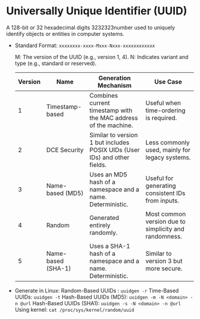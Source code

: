 # Universally Unique Identifier (UUID)
A 128-bit or 32 hexadecimal digits 3232323number used to uniquely identify objects or entities in computer systems. 

* Standard Format: 
`xxxxxxxx-xxxx-Mxxx-Nxxx-xxxxxxxxxxxx`

    M: The version of the UUID (e.g., version 1, 4).
    N: Indicates variant and type (e.g., standard or reserved).

    | **Version** | **Name**          | **Generation Mechanism**                                    | **Use Case**                                          |
    |-------------|-------------------|------------------------------------------------------------|------------------------------------------------------|
    | 1           | Timestamp-based   | Combines current timestamp with the MAC address of the machine. | Useful when time-ordering is required.              |
    | 2           | DCE Security      | Similar to version 1 but includes POSIX UIDs (User IDs) and other fields. | Less commonly used, mainly for legacy systems.      |
    | 3           | Name-based (MD5)  | Uses an MD5 hash of a namespace and a name. Deterministic. | Useful for generating consistent IDs from inputs.    |
    | 4           | Random            | Generated entirely randomly.                              | Most common version due to simplicity and randomness.|
    | 5           | Name-based (SHA-1)| Uses a SHA-1 hash of a namespace and a name. Deterministic. | Similar to version 3 but more secure.               |


* Generate in Linux:
  Random-Based UUIDs : `uuidgen -r`
  Time-Based UUIDs: `uuidgen -t`
  Hash-Based UUIDs (MD5): `uuidgen -m -N <domain> -n @url`
  Hash-Based UUIDs (SHA1): `uuidgen -s -N <domain> -n @url`
  Using kernel: `cat /proc/sys/kernel/random/uuid`